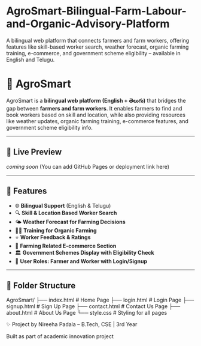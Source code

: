 # AgroSmart-Bilingual-Farm-Labour-and-Organic-Advisory-Platform
A bilingual web platform that connects farmers and farm workers, offering features like skill-based worker search, weather forecast, organic farming training, e-commerce, and government scheme eligibility – available in English and Telugu.
# 🌾 AgroSmart

AgroSmart is a **bilingual web platform (English + తెలుగు)** that bridges the gap between **farmers and farm workers**. It enables farmers to find and book workers based on skill and location, while also providing resources like weather updates, organic farming training, e-commerce features, and government scheme eligibility info.

---

## 🔗 Live Preview
_coming soon_ (You can add GitHub Pages or deployment link here)

---

## 📌 Features

- 🌐 **Bilingual Support** (English & Telugu)
- 🔍 **Skill & Location Based Worker Search**
- 🌤️ **Weather Forecast for Farming Decisions**
- 🧑‍🏫 **Training for Organic Farming**
- ⭐ **Worker Feedback & Ratings**
- 🛒 **Farming Related E-commerce Section**
- 🏛️ **Government Schemes Display with Eligibility Check**
- 🔐 **User Roles: Farmer and Worker with Login/Signup**

---

## 📁 Folder Structure
AgroSmart/
├── index.html # Home Page
├── login.html # Login Page
├── signup.html # Sign Up Page
├── contact.html # Contact Us Page
├── about.html # About Us Page
└── style.css # Styling for all pages

✨ Project by
Nireeha Padala – B.Tech, CSE | 3rd Year

Built as part of academic innovation project
